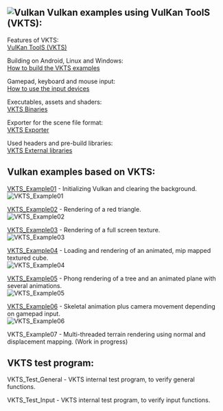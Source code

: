 ![Vulkan](images/vulkan_logo.png)
Vulkan examples using VulKan ToolS (VKTS):
------------------------------------------

Features of VKTS:  
[VulKan ToolS (VKTS)](../VKTS/README.md)

Building on Android, Linux and Windows:  
[How to build the VKTS examples](BUILD.md)

Gamepad, keyboard and mouse input:  
[How to use the input devices](INPUT.md)

Executables, assets and shaders:  
[VKTS Binaries](../VKTS_Binaries/README.md)

Exporter for the scene file format:  
[VKTS Exporter](../VKTS_Exporter/README.md)

Used headers and pre-build libraries:  
[VKTS External libraries](../VKTS_External/README.md)


Vulkan examples based on VKTS:
------------------------------

[VKTS_Example01](../VKTS_Example01) - Initializing Vulkan and clearing the background.  
![VKTS_Example01](screenshots/VKTS_Example01.png)  


[VKTS_Example02](../VKTS_Example02) - Rendering of a red triangle.  
![VKTS_Example02](screenshots/VKTS_Example02.png)  


[VKTS_Example03](../VKTS_Example03) - Rendering of a full screen texture.  
![VKTS_Example03](screenshots/VKTS_Example03.png)  


[VKTS_Example04](../VKTS_Example04) - Loading and rendering of an animated, mip mapped textured cube.  
![VKTS_Example04](screenshots/VKTS_Example04.png)  


[VKTS_Example05](../VKTS_Example05) - Phong rendering of a tree and an animated plane with several animations.  
![VKTS_Example05](screenshots/VKTS_Example05.png)  


[VKTS_Example06](../VKTS_Example06) - Skeletal animation plus camera movement depending on gamepad input.  
![VKTS_Example06](screenshots/VKTS_Example06.png)  


VKTS_Example07 - Multi-threaded terrain rendering using normal and displacement mapping. (Work in progress)  
    
    
VKTS test program:
------------------

VKTS_Test_General - VKTS internal test program, to verify general functions.

VKTS_Test_Input   - VKTS internal test program, to verify input functions.